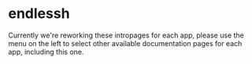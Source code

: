 # endlessh

Currently we're reworking these intropages for each app, please use the menu on the left to select other available documentation pages for each app, including this one.
